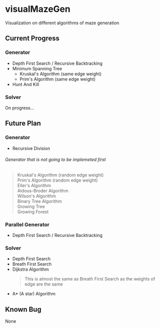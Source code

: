# visualMazeGen
Visualization on different algorithms of maze generation

## Current Progress

### Generator
- Depth First Search / Recursive Backtracking
- Minimum Spanning Tree
  - Kruskal's Algorithm (same edge weight)
  - Prim's Algorithm (same edge weight)
- Hunt And Kill

### Solver
On progress...

## Future Plan

### Generator
- Recursive Division

###### Generator that is not going to be implemeted first
>Kruskal's Algorithm (random edge weight)  
>Prim's Algorithm (random edge weight)  
>Eller's Algorithm  
>Aldous-Broder Algorithm  
>Wilson's Algorithm  
>Binary Tree Algorithm  
>Growing Tree  
>Growing Forest

### Parallel Generator
- Depth First Search / Recursive Backtracking


### Solver
- Depth First Search
- Breath First Search
- Dijkstra Algorithm
  > This is almost the same as Breath First Search as the weights of edge are the same
- A* (A star) Algorithm

## Known Bug
None 
